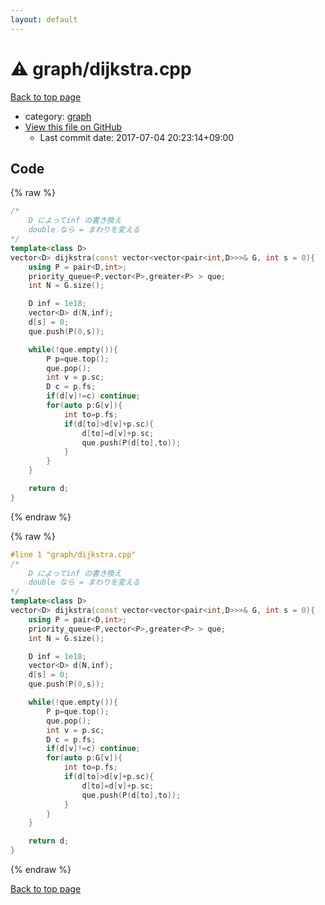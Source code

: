 ```yaml
---
layout: default
---
```


<!-- mathjax config similar to math.stackexchange -->
<script type="text/javascript" async
  src="https://cdnjs.cloudflare.com/ajax/libs/mathjax/2.7.5/MathJax.js?config=TeX-MML-AM_CHTML">
</script>
<script type="text/x-mathjax-config">
  MathJax.Hub.Config({
    TeX: { equationNumbers: { autoNumber: "AMS" }},
    tex2jax: {
      inlineMath: [ ['$','$'] ],
      processEscapes: true
    },
    "HTML-CSS": { matchFontHeight: false },
    displayAlign: "left",
    displayIndent: "2em"
  });
</script>

<script type="text/javascript" src="https://cdnjs.cloudflare.com/ajax/libs/jquery/3.4.1/jquery.min.js"></script>
<script src="https://cdn.jsdelivr.net/npm/jquery-balloon-js@1.1.2/jquery.balloon.min.js" integrity="sha256-ZEYs9VrgAeNuPvs15E39OsyOJaIkXEEt10fzxJ20+2I=" crossorigin="anonymous"></script>
<script type="text/javascript" src="../../assets/js/copy-button.js"></script>
<link rel="stylesheet" href="../../assets/css/copy-button.css" />


# :warning: graph/dijkstra.cpp

<a href="../../index.html">Back to top page</a>

* category: <a href="../../index.html#f8b0b924ebd7046dbfa85a856e4682c8">graph</a>
* <a href="{{ site.github.repository_url }}/blob/master/graph/dijkstra.cpp">View this file on GitHub</a>
    - Last commit date: 2017-07-04 20:23:14+09:00




## Code

<a id="unbundled"></a>
{% raw %}
```cpp
/*
	D によってinf の書き換え
	double なら = まわりを変える
*/
template<class D>
vector<D> dijkstra(const vector<vector<pair<int,D>>>& G, int s = 0){	//G:(v,cost)
	using P = pair<D,int>;
	priority_queue<P,vector<P>,greater<P> > que;
	int N = G.size();

	D inf = 1e18;
	vector<D> d(N,inf);
	d[s] = 0;
	que.push(P(0,s));

	while(!que.empty()){
		P p=que.top();
		que.pop();
		int v = p.sc;
		D c = p.fs;
		if(d[v]!=c) continue;
		for(auto p:G[v]){
			int to=p.fs;
			if(d[to]>d[v]+p.sc){
				d[to]=d[v]+p.sc;
				que.push(P(d[to],to));
			}
		}
	}

	return d;
}
```
{% endraw %}

<a id="bundled"></a>
{% raw %}
```cpp
#line 1 "graph/dijkstra.cpp"
/*
	D によってinf の書き換え
	double なら = まわりを変える
*/
template<class D>
vector<D> dijkstra(const vector<vector<pair<int,D>>>& G, int s = 0){	//G:(v,cost)
	using P = pair<D,int>;
	priority_queue<P,vector<P>,greater<P> > que;
	int N = G.size();

	D inf = 1e18;
	vector<D> d(N,inf);
	d[s] = 0;
	que.push(P(0,s));

	while(!que.empty()){
		P p=que.top();
		que.pop();
		int v = p.sc;
		D c = p.fs;
		if(d[v]!=c) continue;
		for(auto p:G[v]){
			int to=p.fs;
			if(d[to]>d[v]+p.sc){
				d[to]=d[v]+p.sc;
				que.push(P(d[to],to));
			}
		}
	}

	return d;
}

```
{% endraw %}

<a href="../../index.html">Back to top page</a>

